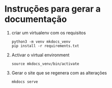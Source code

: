 # Instruções para gerar a documentação

1. criar um virtualenv com os requisitos

   ```
   python3 -m venv mkdocs_venv
   pip install -r requirements.txt
   ```
2. Activar o virtual environment

   ```
   source mkdocs_venv/bin/activate
   ```
3. Gerar o site que se regenera com as alterações

   ```
   mkdocs serve
   ```